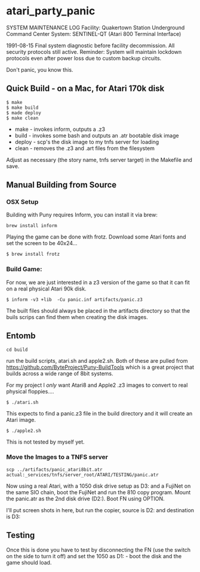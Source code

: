 # atari_party_panic

SYSTEM MAINTENANCE LOG
Facility: Quakertown Station Underground Command Center
System: SENTINEL-QT (Atari 800 Terminal Interface)

1991-08-15
Final system diagnostic before facility decommission. All security protocols still active. Reminder: System will maintain lockdown protocols even after power loss due to custom backup circuits.


Don't panic, you know this.


## Quick Build - on a Mac, for Atari 170k disk
```
$ make
$ make build
$ made deploy
$ make clean
```

 - make    - invokes inform, outputs a .z3
 - build   - invokes some bash and outputs an .atr bootable disk image
 - deploy  - scp's the disk image to my tnfs server for loading
 - clean   - removes the .z3 and .art files from the filesystem

 Adjust as necessary (the story name, tnfs server target) in the Makefile and save.
 

## Manual Building from Source


### OSX Setup

Building with Puny requires Inform, you can install it via brew:
```
brew install inform
```

Playing the game can be done with frotz. Download some Atari fonts and set the screen to be 40x24...
```
$ brew install frotz
```

### Build Game:
For now, we are just interested in a z3 version of the game so that it can fit on a real physical Atari 90k disk.

```
$ inform -v3 +lib  -Cu panic.inf artifacts/panic.z3
```

The built files should always be placed in the artifacts directory so that the buils scrips can find them when creating the disk images.


## Entomb

```
cd build

```

run the build scripts, atari.sh and apple2.sh.
Both of these are pulled from https://github.com/ByteProject/Puny-BuildTools
which is a great project that builds across a wide range of 8bit systems.

For my project I _only_ want Atari8 and Apple2 .z3 images to convert to real physical floppies....

```
$ ./atari.sh

```
This expects to find a panic.z3 file in the build directory and it will create an Atari image.

```
$ ./apple2.sh
```

This is not tested by myself yet.


### Move the Images to a TNFS server

```
scp ../artifacts/panic_atari8bit.atr actual:_services/tnfs/server_root/ATARI/TESTING/panic.atr

```

Now using a real Atari, with a 1050 disk drive setup as D3: and a FujiNet on the same SIO chain, boot the FujiNet and run the 810 copy program. Mount the panic.atr as the 2nd disk drive (D2:). Boot FN using OPTION.

I'll put screen shots in here, but run the copier, source is D2: and destination is D3:


## Testing

Once this is done you have to test by disconnecting the FN (use the switch on the side to turn it off) and set the 1050 as D1: - boot the disk and the game should load.



